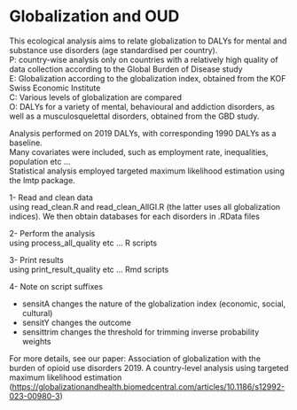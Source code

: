 # Globalization and OUD

This ecological analysis aims to relate globalization to DALYs for mental and substance use disorders (age standardised per country).  
P: country-wise analysis only on countries with a relatively high quality of data collection according to the Global Burden of Disease study  
E: Globalization according to the globalization index, obtained from the KOF Swiss Economic Institute  
C: Various levels of globalization are compared  
O: DALYs for a variety of mental, behavioural and addiction disorders, as well as a musculosquelettal disorders, obtained from the GBD study.  

Analysis performed on 2019 DALYs, with corresponding 1990 DALYs as a baseline.  
Many covariates were included, such as employment rate, inequalities, population etc ...  
Statistical analysis employed targeted maximum likelihood estimation using the lmtp package.  

1- Read and clean data  
using read_clean.R and read_clean_AllGI.R (the latter uses all globalization indices).
We then obtain databases for each disorders in .RData files 

2- Perform the analysis  
using process_all_quality etc ... R scripts  

3- Print results  
using print_result_quality etc ... Rmd scripts  

4- Note on script suffixes
- sensitA changes the nature of the globalization index (economic, social, cultural)  
- sensitY changes the outcome  
- sensittrim changes the threshold for trimming inverse probability weights  

For more details, see our paper: Association of globalization with the burden of opioid use disorders 2019. A country-level analysis using targeted maximum likelihood estimation (https://globalizationandhealth.biomedcentral.com/articles/10.1186/s12992-023-00980-3)

